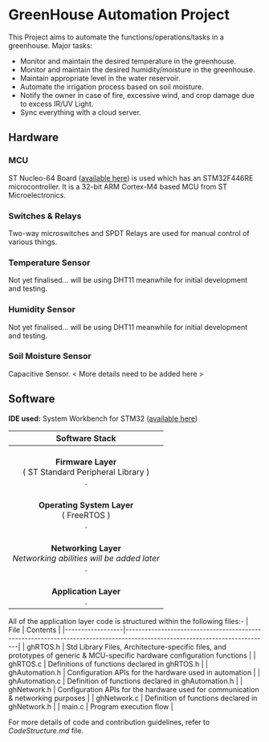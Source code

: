 # GreenHouse Automation Project

This Project aims to automate the functions/operations/tasks in a greenhouse.
Major tasks:
* Monitor and maintain the desired temperature in the greenhouse.
* Monitor and maintain the desired humidity/moisture in the greenhouse.
* Maintain appropriate level in the water reservoir.
* Automate the irrigation process based on soil moisture.
* Notify the owner in case of fire, excessive wind, and crop damage due to excess IR/UV Light.
* Sync everything with a cloud server.

## **Hardware**
### **MCU**
ST Nucleo-64 Board ([available here](https://www.st.com/en/evaluation-tools/nucleo-f446re.html)) is used which has an STM32F446RE microcontroller. It is a 32-bit ARM Cortex-M4 based MCU from ST Microelectronics.

### **Switches & Relays**
Two-way microswitches and SPDT Relays are used for manual control of various things.

### **Temperature Sensor**
Not yet finalised... will be using DHT11 meanwhile for initial development and testing.

### **Humidity Sensor**
Not yet finalised... will be using DHT11 meanwhile for initial development and testing.

### **Soil Moisture Sensor**
Capacitive Sensor. \< More details need to be added here \>

## **Software**

**IDE used:** System Workbench for STM32 ([available here](https://www.st.com/en/development-tools/sw4stm32.html))

| Software Stack |
| :--: |
| <br/> **Firmware Layer** <br/> ( ST Standard Peripheral Library ) <br/> .|
| <br/> **Operating System Layer** <br/> ( FreeRTOS ) <br/> .|
| <br/> **Networking Layer** <br/> _Networking abilities will be added later_ <br/> .|
| <br/> **Application Layer** <br/> .|


All of the application layer code is structured within the following files:-
| File             | Contents                                                                                                                  |
|------------------|---------------------------------------------------------------------------------------------------------------------------|
| ghRTOS.h         | Std Library Files, Architecture-specific files, and prototypes of generic & MCU-specific hardware configuration functions |
| ghRTOS.c         | Definitions of functions declared in ghRTOS.h                                                                             |
| ghAutomation.h   | Configuration APIs for the hardware used in automation                                                                    |
| ghAutomation.c   | Definition of functions declared in ghAutomation.h                                                                        |
| ghNetwork.h      | Configuration APIs for the hardware used for communication & networking purposes                                          |
| ghNetwork.c      | Definition of functions declared in ghNetwork.h                                                                           |
| main.c           | Program execution flow                                                                                                    |

For more details of code and contribution guidelines, refer to _CodeStructure.md_ file.